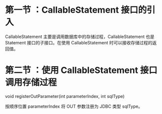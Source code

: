 # 第一节 ：CallableStatement  接口的引入

CallableStatement 主要是调用数据库中的存储过程，CallableStatement 也是 Statement 接口的子接口。在使用CallableStatement 时可以接收存储过程的返回值。

# 第二节 ：使用 CallableStatement  接口调用存储过程

void registerOutParameter\(int parameterIndex, int sqlType\)

按顺序位置 parameterIndex 将 OUT 参数注册为 JDBC 类型 sqlType。

